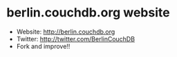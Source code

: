 berlin.couchdb.org website
================
* Website: http://berlin.couchdb.org
* Twitter: http://twitter.com/BerlinCouchDB
* Fork and improve!!